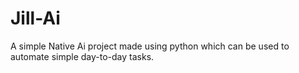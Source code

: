 # Jill-Ai
A simple Native Ai project made using python which can be used to automate simple day-to-day tasks.
